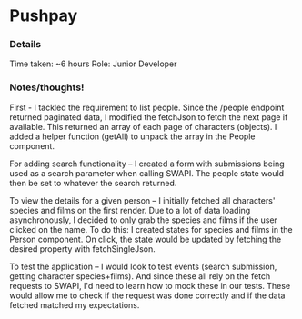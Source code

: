 # Pushpay

### Details

Time taken: ~6 hours
Role: Junior Developer

### Notes/thoughts!

First - I tackled the requirement to list people. Since the /people endpoint returned paginated data, I modified the fetchJson to fetch the next page if available. This returned an array of each page of characters (objects). I added a helper function (getAll) to unpack the array in the People component. 

For adding search functionality – I created a form with submissions being used as a search parameter when calling SWAPI. The people state would then be set to whatever the search returned. 

To view the details for a given person – I initially fetched all characters' species and films on the first render. Due to a lot of data loading asynchronously, I decided to only grab the species and films if the user clicked on the name. To do this: I created states for species and films in the Person component. On click, the state would be updated by fetching the desired property with fetchSingleJson. 

To test the application – I would look to test events (search submission, getting character species+films). And since these all rely on the fetch requests to SWAPI, I'd need to learn how to mock these in our tests. These would allow me to check if the request was done correctly and if the data fetched matched my expectations. 














